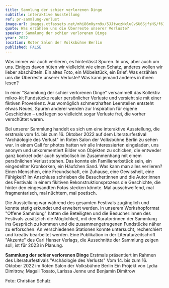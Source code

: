 ```yaml
---
title: Sammlung der schier verlorenen Dinge
subtitle: interaktive Ausstellung
ref: pr-sammlung-verlust
image-url: images.ctfassets.net/mhi86m0yrn9x/5JJtwczNxluCvSU6SjfsHS/f61d07761dbe18e2a01905f4879feadd/sammlung-verlust_preview.jpg
quote: Was erzählen uns die Überreste unserer Verluste?
speaker: Sammlung der schier verlorenen Dinge
year: 2022
location: Roter Salon der Volksbühne Berlin
published: FALSE
---
```


Was immer wir auch verlieren, es hinterlässt Spuren. In uns, aber auch um uns. Einiges davon hüten wir vielleicht wie einen Schatz, anderes wollen wir lieber abschütteln. Ein altes Foto, ein Möbelstück, ein Brief. Was erzählen uns die Überreste unserer Verluste? Was kann jemand anderes in ihnen lesen?


In einer "Sammlung der schier verlorenen Dinge" versammelt das Kollektiv mikro-kit Fundstücke realer persönlicher Verluste und versieht sie mit einer fiktiven Provenienz. Aus womöglich schmerzhaften Leerstellen entsteht etwas Neues, Spuren anderer werden zur Inspiration für eigene Geschichten – und legen so vielleicht sogar Verluste frei, die vorher verschüttet waren. 


Bei unserer Sammlung handelt es sich um eine interaktive Ausstellung, die erstmals vom 14. bis zum 16. Oktober 2022 auf dem Literaturfestival "Archäologie des Verlust" im Roten Salon der Volksbühne Berlin zu sehen war. In einem Call for photos hatten wir alle Interessierten eingeladen, uns anonym und unkommentiert Bilder von Objekten zu schicken, die entweder ganz konkret oder auch symbolisch im Zusammenhang mit einem persönlichen Verlust stehen. Das konnte ein Familienerbstück sein, ein eingedellter Kronkorken, ein Häufchen Sand. Was kann man alles verlieren? Einen Menschen, eine Freundschaft, ein Zuhause, eine Gewissheit, eine Fähigkeit? Im Anschluss schrieben die Besucher:innen und die Autor:innen des Festivals in einem fikitiven Rekonstruktionsprozess die Geschichte, die hinter den eingesandten Fotos stecken könnte. Mal ausschweifend, mal fragmentarisch, mal nüchtern, mal poetisch.  


Die Ausstellung war während des gesamten Festivals zugänglich und konnte stetig erkundet und erweitert werden. In unserem Workshopformat "Offene Sammlung" hatten die Beteiligten und die Besucher:innen des Festivals zusätzlich die Möglichkeit, mit den Kurator:innen der Sammlung ins Gespräch zu kommen und die zusammengetragenen Fundstücke näher zu erforschen. An verschiedenen Stationen konnte untersucht, recherchiert und kreativ bearbeitet werden. Eine Publikation in der Literaturzeitschrift "Akzente" des Carl Hanser Verlags, die Ausschnitte der Sammlung zeigen soll, ist für 2023 in Planung. 


**Sammlung der schier verlorenen Dinge**
Erstmals präsentiert im Rahmen des Literaturfestivals "Archäologie des Verlusts"
Vom 14. bis zum 16. Oktober 2022 im Roten Salon der Volksbühne Berlin
Ein Projekt von Lydia Dimitrow, Magali Tosato, Larissa Jenne und Benjamin Dimitrow


Foto: Christian Schulz

